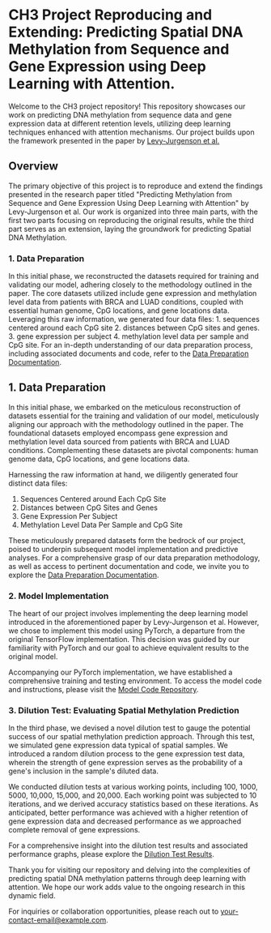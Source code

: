 # CH3 Project Reproducing and Extending: Predicting Spatial DNA Methylation from Sequence and Gene Expression using Deep Learning with Attention.

Welcome to the CH3 project repository! This repository showcases our work on predicting DNA methylation from sequence data and gene expression data at different retention levels, utilizing deep learning techniques enhanced with attention mechanisms. Our project builds upon the framework presented in the paper by [Levy-Jurgenson et al.](https://link.springer.com/chapter/10.1007/978-3-030-18174-1_13)

## Overview

The primary objective of this project is to reproduce and extend the findings presented in the research paper titled "Predicting Methylation from Sequence and Gene Expression Using Deep Learning with Attention" by Levy-Jurgenson et al. Our work is organized into three main parts, with the first two parts focusing on reproducing the original results, while the third part serves as an extension, laying the groundwork for predicting Spatial DNA Methylation.

### 1. Data Preparation
In this initial phase, we reconstructed the datasets required for training and validating our model, adhering closely to the methodology outlined in the paper. The core datasets utilized include gene expression and methylation level data from patients with BRCA and LUAD conditions, coupled with essential human genome, CpG locations, and gene locations data.
Leveraging this raw information, we generated four data files: 1. sequences centered around each CpG site 2. distances between CpG sites and genes. 3. gene expression per subject 4. methylation level data per sample and CpG site.
For an in-depth understanding of our data preparation process, including associated documents and code, refer to the [Data Preparation Documentation](link-to-data-prep-documentation).

## 1. Data Preparation

In this initial phase, we embarked on the meticulous reconstruction of datasets essential for the training and validation of our model, meticulously aligning our approach with the methodology outlined in the paper. The foundational datasets employed encompass gene expression and methylation level data sourced from patients with BRCA and LUAD conditions. Complementing these datasets are pivotal components: human genome data, CpG locations, and gene locations data.

Harnessing the raw information at hand, we diligently generated four distinct data files:

1. Sequences Centered around Each CpG Site
2. Distances between CpG Sites and Genes
3. Gene Expression Per Subject
4. Methylation Level Data Per Sample and CpG Site

These meticulously prepared datasets form the bedrock of our project, poised to underpin subsequent model implementation and predictive analyses. For a comprehensive grasp of our data preparation methodology, as well as access to pertinent documentation and code, we invite you to explore the [Data Preparation Documentation](link-to-data-prep-documentation).


### 2. Model Implementation

The heart of our project involves implementing the deep learning model introduced in the aforementioned paper by Levy-Jurgenson et al. However, we chose to implement this model using PyTorch, a departure from the original TensorFlow implementation. This decision was guided by our familiarity with PyTorch and our goal to achieve equivalent results to the original model.

Accompanying our PyTorch implementation, we have established a comprehensive training and testing environment. To access the model code and instructions, please visit the [Model Code Repository](link-to-model-code).

### 3. Dilution Test: Evaluating Spatial Methylation Prediction

In the third phase, we devised a novel dilution test to gauge the potential success of our spatial methylation prediction approach. Through this test, we simulated gene expression data typical of spatial samples. We introduced a random dilution process to the gene expression test data, wherein the strength of gene expression serves as the probability of a gene's inclusion in the sample's diluted data.

We conducted dilution tests at various working points, including 100, 1000, 5000, 10,000, 15,000, and 20,000. Each working point was subjected to 10 iterations, and we derived accuracy statistics based on these iterations. As anticipated, better performance was achieved with a higher retention of gene expression data and decreased performance as we approached complete removal of gene expressions.

For a comprehensive insight into the dilution test results and associated performance graphs, please explore the [Dilution Test Results](link-to-dilution-results).

Thank you for visiting our repository and delving into the complexities of predicting spatial DNA methylation patterns through deep learning with attention. We hope our work adds value to the ongoing research in this dynamic field.

For inquiries or collaboration opportunities, please reach out to [your-contact-email@example.com](mailto:your-contact-email@example.com).
